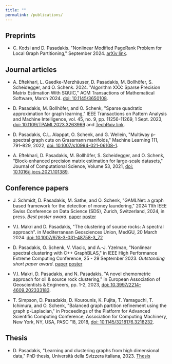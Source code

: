 ```yaml
---
title: ""
permalink: /publications/
---
```

<!-- You can also find my articles on [my scholar profile](https://scholar.google.com/citations?user=X8lZFUEAAAAJ&hl=en). -->
## Preprints

* C. Kodsi and D. Pasadakis. "Nonlinear Modified PageRank Problem for Local Graph Partitioning," September 2024. [arXiv link](https://arxiv.org/abs/2409.01834).

## Journal articles

* A. Eftekhari, L. Gaedke-Merzhäuser, D. Pasadakis, M. Bollhöfer, S. Scheidegger, and O. Schenk. 2024. "Algorithm XXX: Sparse Precision Matrix Estimation With SQUIC," ACM Transactions of Mathematical Software, March 2024. [doi: 10.1145/3650108](https://doi.org/10.1145/3650108).

* D. Pasadakis, M. Bollhöfer, and O. Schenk, "Sparse quadratic approximation for graph learning," IEEE Transactions on Pattern Analysis and Machine Intelligence, vol. 45, no. 9, pp. 11256-11269, 1 Sept. 2023, [doi: 10.1109/TPAMI.2023.3263969](https://doi.org/10.1109/TPAMI.2023.3263969) and [TechRxiv link](https://www.techrxiv.org/doi/full/10.36227/techrxiv.19635990.v1). 

* D. Pasadakis, C.L. Alappat, O. Schenk, and G. Wellein, "Multiway p-spectral graph cuts on Grassmann manifolds," Machine Learning 111, 791–829, 2022, [doi: 10.1007/s10994-021-06108-1](https://doi.org/10.1007/s10994-021-06108-1). 

* A. Eftekhari, D. Pasadakis, M. Bollhöfer, S. Scheidegger, and O. Schenk, "Block-enhanced precision matrix estimation for large-scale datasets," Journal of Computational Science, Volume 53, 2021, [doi: 10.1016/j.jocs.2021.101389](https://doi.org/10.1016/j.jocs.2021.101389). 

## Conference papers

* J. Schmidt, D. Pasadakis, M. Sathe, and O. Schenk, "GAMLNet: a graph based framework for the detection of money laundering," 2024 11th IEEE Swiss Conference on Data Science (SDS), Zurich, Switzerland, 2024, in press. *Best poster award*. [paper](https://ssl.lu.usi.ch/entityws/Allegati/3010824_638529309691881843.pdf) [poster](http://DmsPas.github.io/files/SDS24_GAMLNet_Poster.pdf)

* V.I. Makri and D. Pasadakis, "The clustering of source rocks: A spectral approach". in Mediterranean Geosciences Union, MedGU, 20 March 2024. [doi: 10.1007/978-3-031-48758-3_72](https://doi.org/10.1007/978-3-031-48758-3_72)

* D. Pasadakis, O. Schenk, V. Vlacic, and A.-J. Yzelman, "Nonlinear spectral clustering with C++ GraphBLAS," in IEEE High Performance Extreme Computing Conference, 25 - 29 September 2023. *Outstanding short paper award*. [paper](http://albert-jan.yzelman.net/PDFs/pasadakis23a-pp.pdf) [poster](http://DmsPas.github.io/files/Poster_IEEE_HPEC_23.pdf)

* V.I. Makri, D. Pasadakis, and N. Pasadakis, "A novel chemometric approach for oil & source rock clustering," in European Association of Geoscientists & Engineers, pp. 1-2, 2023, [doi: 10.3997/2214-4609.202333183](https://doi.org/10.3997/2214-4609.202333183).

* T. Simpson, D. Pasadakis, D. Kourounis, K. Fujita, T. Yamaguchi, T. Ichimura, and O. Schenk, "Balanced graph partition refinement using the graph p-Laplacian," in Proceedings of the Platform for Advanced Scientific Computing Conference, Association for Computing Machinery, New York, NY, USA, PASC ’18, 2018, [doi: 10.1145/3218176.3218232](https://doi.org/10.1145/3218176.3218232).

## Thesis

* D. Pasadakis, "Learning and clustering graphs from high dimensional data," PhD thesis, Università della Svizzera italiana, 2023. [Thesis](https://folia.unifr.ch/global/documents/324640)